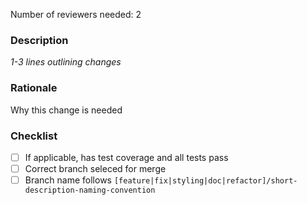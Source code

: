 Number of reviewers needed: 2

### Description

_1-3 lines outlining changes_

### Rationale

Why this change is needed

### Checklist
- [ ] If applicable, has test coverage and all tests pass
- [ ] Correct branch seleced for merge
- [ ] Branch name follows `[feature|fix|styling|doc|refactor]/short-description-naming-convention`